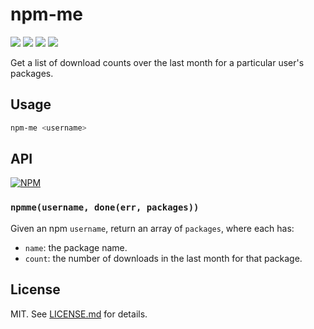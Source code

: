 # npm-me
![](http://img.shields.io/badge/stability-experimental-orange.svg?style=flat)
![](http://img.shields.io/npm/v/npm-me.svg?style=flat)
![](http://img.shields.io/npm/dm/npm-me.svg?style=flat)
![](http://img.shields.io/npm/l/npm-me.svg?style=flat)

Get a list of download counts over the last month for a particular user's packages.

## Usage

``` bash
npm-me <username>
```

## API

[![NPM](https://nodei.co/npm/npm-me.png)](https://nodei.co/npm/npm-me/)

### `npmme(username, done(err, packages))`

Given an npm `username`, return an array of `packages`, where each has:

* `name`: the package name.
* `count`: the number of downloads in the last month for that package.

## License

MIT. See [LICENSE.md](http://github.com/hughsk/npm-me/blob/master/LICENSE.md) for details.
